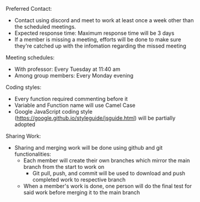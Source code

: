 
Preferred Contact:
 - Contact using discord and meet to work at least once a week other than the scheduled meetings.
 - Expected response time: Maximum response time will be 3 days
 - If a member is missing a meeting, efforts will be done to make sure they're catched up with the infomation regarding the missed meeting

Meeting schedules:
 - With professor: Every Tuesday at 11:40 am
 - Among group members: Every Monday evening

Coding styles:
 - Every function required commenting before it
 - Variable and Function name will use Camel Case
 - Google JavaScript coding style (https://google.github.io/styleguide/jsguide.html) will be partially adopted

Sharing Work:
 - Sharing and merging work will be done using github and git functionalities:
   - Each member will create their own branches which mirror the main branch from the start to work on
      - Git pull, push, and commit will be used to download and push completed work to respective branch 
   - When a member's work is done, one person will do the final test for said work before merging it to the main branch
